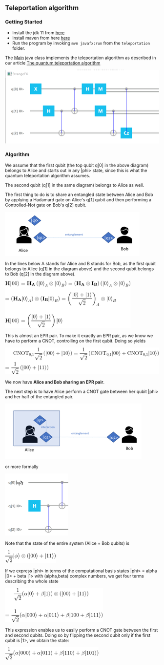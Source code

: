 ## Teleportation algorithm

### Getting Started

- Install the jdk 11 from [here](https://www.oracle.com/java/technologies/javase-jdk11-downloads.html)
- Install maven from here [here](https://maven.apache.org/download.cgi)
- Run the program by invoking <code>mvn javafx:run</code> from the <code>teleportation</code> folder.

The [Main](src/main/java/com/quantum/teleportation/algorithm/Main.java) java class implements the teleportation algorithm as described in our article [The quantum teleportation algorithm](https://einsteinrelativelyeasy.com/index.php/quantum-mechanics/163-the-quantum-teleportation-algorithm)

<img src="src/main/resources/teleportation1.png"/>

### Algorithm

We assume that the first qubit (the top qubit q[0] in the above diagram) belongs to Alice and starts out in any |phi> state, since this is what the quantum teleportation algorithm assumes. 

The second qubit (q[1] in the same diagram) belongs to Alice as well. 

The first thing to do is to share an entangled state between Alice and Bob by applying a Hadamard gate on Alice's q[1] qubit and then performing a Controlled-Not gate on Bob's q[2] qubit.

<img src="src/main/resources/teleportation11.png"/>

In the lines below A stands for Alice and B stands for Bob, as the first qubit belongs to Alice (q[1] in the diagram above) and the second qubit belongs to Bob (q[2] in the diagram above).

<img src="src/main/resources/teleportation12.gif"/>

This is almost an EPR pair. To make it exactly an EPR pair, as we know we have to  perform a CNOT, controlling on the first qubit. Doing so yields

<img src="src/main/resources/teleportation13.gif"/>

We now have **Alice and Bob sharing an EPR pair**.

The next step is to have Alice perform a CNOT gate between her qubit |phi> and her half of the entangled pair.

<img src="src/main/resources/teleportation14.png"/>

or more formally

<img src="src/main/resources/teleportation15.png"/>

Note that the state of the entire system (Alice + Bob qubits) is

<img src="src/main/resources/teleportation16.gif"/>

If we express |phi> in terms of the computational basis states |phi> = alpha |0> + beta |1> with (alpha,beta) complex numbers, we get four terms describing the whole state

<img src="src/main/resources/teleportation17.gif"/>

This expression enables us to easily perform a CNOT gate between the first and second qubits.  Doing so by flipping the second qubit only if the first qubit is |1>, we obtain the state:

<img src="src/main/resources/teleportation18.gif"/>








